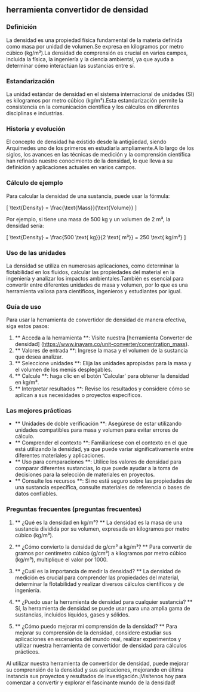 ## herramienta convertidor de densidad

### Definición
La densidad es una propiedad física fundamental de la materia definida como masa por unidad de volumen.Se expresa en kilogramos por metro cúbico (kg/m³).La densidad de comprensión es crucial en varios campos, incluida la física, la ingeniería y la ciencia ambiental, ya que ayuda a determinar cómo interactúan las sustancias entre sí.

### Estandarización
La unidad estándar de densidad en el sistema internacional de unidades (SI) es kilogramos por metro cúbico (kg/m³).Esta estandarización permite la consistencia en la comunicación científica y los cálculos en diferentes disciplinas e industrias.

### Historia y evolución
El concepto de densidad ha existido desde la antigüedad, siendo Arquímedes uno de los primeros en estudiarla ampliamente.A lo largo de los siglos, los avances en las técnicas de medición y la comprensión científica han refinado nuestro conocimiento de la densidad, lo que lleva a su definición y aplicaciones actuales en varios campos.

### Cálculo de ejemplo
Para calcular la densidad de una sustancia, puede usar la fórmula:

\[ \text{Density} = \frac{\text{Mass}}{\text{Volume}} \]

Por ejemplo, si tiene una masa de 500 kg y un volumen de 2 m³, la densidad sería:

\[ \text{Density} = \frac{500 \text{ kg}}{2 \text{ m³}} = 250 \text{ kg/m³} \]

### Uso de las unidades
La densidad se utiliza en numerosas aplicaciones, como determinar la flotabilidad en los fluidos, calcular las propiedades del material en la ingeniería y analizar los impactos ambientales.También es esencial para convertir entre diferentes unidades de masa y volumen, por lo que es una herramienta valiosa para científicos, ingenieros y estudiantes por igual.

### Guía de uso
Para usar la herramienta de convertidor de densidad de manera efectiva, siga estos pasos:
1. ** Acceda a la herramienta **: Visite nuestra [herramienta Converter de densidad] (https://www.inayam.co/unit-converter/conentration_mass).
2. ** Valores de entrada **: Ingrese la masa y el volumen de la sustancia que desea analizar.
3. ** Seleccione unidades **: Elija las unidades apropiadas para la masa y el volumen de los menús desplegables.
4. ** Calcule **: haga clic en el botón 'Calcular' para obtener la densidad en kg/m³.
5. ** Interpretar resultados **: Revise los resultados y considere cómo se aplican a sus necesidades o proyectos específicos.

### Las mejores prácticas
- ** Unidades de doble verificación **: Asegúrese de estar utilizando unidades compatibles para masa y volumen para evitar errores de cálculo.
- ** Comprender el contexto **: Familiarícese con el contexto en el que está utilizando la densidad, ya que puede variar significativamente entre diferentes materiales y aplicaciones.
- ** Uso para comparaciones **: Utilice los valores de densidad para comparar diferentes sustancias, lo que puede ayudar a la toma de decisiones para la selección de materiales en proyectos.
- ** Consulte los recursos **: Si no está seguro sobre las propiedades de una sustancia específica, consulte materiales de referencia o bases de datos confiables.

### Preguntas frecuentes (preguntas frecuentes)

1. ** ¿Qué es la densidad en kg/m³? **
La densidad es la masa de una sustancia dividida por su volumen, expresada en kilogramos por metro cúbico (kg/m³).

2. ** ¿Cómo convierto la densidad de g/cm³ a ​​kg/m³? **
Para convertir de gramos por centímetro cúbico (g/cm³) a kilogramos por metro cúbico (kg/m³), multiplique el valor por 1000.

3. ** ¿Cuál es la importancia de medir la densidad? **
La densidad de medición es crucial para comprender las propiedades del material, determinar la flotabilidad y realizar diversos cálculos científicos y de ingeniería.

4. ** ¿Puedo usar la herramienta de densidad para cualquier sustancia? **
Sí, la herramienta de densidad se puede usar para una amplia gama de sustancias, incluidos líquidos, gases y sólidos.

5. ** ¿Cómo puedo mejorar mi comprensión de la densidad? **
Para mejorar su comprensión de la densidad, considere estudiar sus aplicaciones en escenarios del mundo real, realizar experimentos y utilizar nuestra herramienta de convertidor de densidad para cálculos prácticos.

Al utilizar nuestra herramienta de convertidor de densidad, puede mejorar su comprensión de la densidad y sus aplicaciones, mejorando en última instancia sus proyectos y resultados de investigación.¡Visítenos hoy para comenzar a convertir y explorar el fascinante mundo de la densidad!